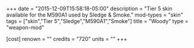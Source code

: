 +++
date = "2015-12-09T15:58:18-05:00"
description = "Tier 5 skin available for the M590A1 used by Sledge & Smoke."
mod-types = "skin"
tags = ["skin","Tier 5","Sledge","M590A1","Smoke"]
title = "Woody"
type = "weapon-mod"

[cost]
  renown = ""
  credits = "720"
  units = ""
+++
